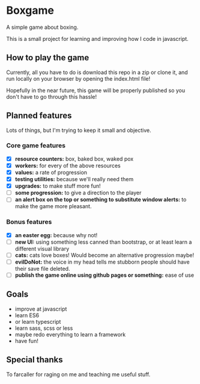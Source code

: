 # Boxgame

A simple game about boxing.

This is a small project for learning and improving how I code in javascript.

## How to play the game

Currently, all you have to do is download this repo in a zip or clone it, and run locally on your browser by opening the index.html file!

Hopefully in the near future, this game will be properly published so you don't have to go through this hassle!

## Planned features

Lots of things, but I'm trying to keep it small and objective.

### Core game features

- [x] **resource counters:** box, baked box, waked pox
- [x] **workers:** for every of the above resources
- [x] **values:** a rate of progression
- [x] **testing utilities:** because we'll really need them
- [x] **upgrades:** to make stuff more fun!
- [ ] **some progression:** to give a direction to the player
- [ ] **an alert box on the top or something to substitute window alerts:** to make the game more pleasant.

### Bonus features

- [x] **an easter egg:** because why not!
- [ ] **new UI:** using something less canned than bootstrap, or at least learn a different visual library
- [ ] **cats:** cats love boxes! Would become an alternative progression maybe!
- [ ] **evilDoNot:** the voice in my head tells me stubborn people should have their save file deleted.
- [ ] **publish the game online using github pages or something:** ease of use

## Goals

- improve at javascript
- learn ES6
- or learn typescript
- learn sass, scss or less
- maybe redo everything to learn a framework
- have fun!

## Special thanks

To farcaller for raging on me and teaching me useful stuff.